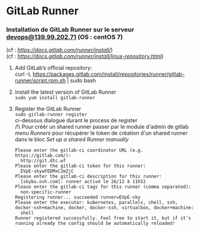 # GitLab Runner

### Installation de GitLab Runner sur le serveur devops@139.99.202.71 (OS : centOS 7)
(cf : _https://docs.gitlab.com/runner/install/_)  
(cf : _https://docs.gitlab.com/runner/install/linux-repository.html_)


1. Add GitLab’s official repository:  
curl -L https://packages.gitlab.com/install/repositories/runner/gitlab-runner/script.rpm.sh | sudo bash

2. Install the latest version of GitLab Runner  
    `sudo yum install gitlab-runner`

3. Register the GitLab Runner  
    `sudo gitlab-runner register`  
    ci-dessous dialogue durant le process de register  
    /!\ Pour créér un shared runner passer par le module d'admin de gitlab _menu Runners_ pour récupérer le token de création d'un shared runner dans le bloc _Set up a shared Runner manually_
   ```
   Please enter the gitlab-ci coordinator URL (e.g. https://gitlab.com/):
     http://git.dtc.wf
   Please enter the gitlab-ci token for this runner:
     EVpE-skywFEDMxC3mZjC
   Please enter the gitlab-ci description for this runner:
     [skybu.ovh.com]: runner activé le 26/12 à 11h52
   Please enter the gitlab-ci tags for this runner (comma separated):
     non-specific-runner
   Registering runner... succeeded runner=EVpE-sky
   Please enter the executor: kubernetes, parallels, shell, ssh, docker-ssh+machine, docker, docker-ssh, virtualbox, docker+machine:
     shell
   Runner registered successfully. Feel free to start it, but if it's running already the config should be automatically reloaded!
   ```

